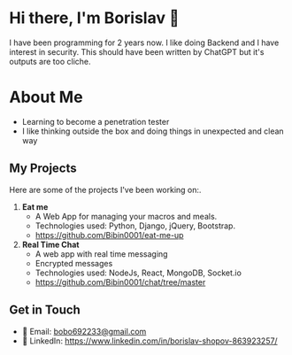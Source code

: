 # Hi there, I'm Borislav 👋
I have been programming for 2 years now. I like doing Backend and I have interest in security. This should have been written by ChatGPT but it's outputs are too cliche. 

# About Me
- Learning to become a penetration tester
- I like thinking outside the box and doing things in unexpected and clean way 
  
## My Projects

Here are some of the projects I've been working on:.
1. **Eat me**
   - A Web App for managing your macros and meals.
   - Technologies used: Python, Django, jQuery, Bootstrap.
   - https://github.com/Bibin0001/eat-me-up
2. **Real Time Chat**
   - A web app with real time messaging
   - Encrypted messages
   - Technologies used: NodeJs, React, MongoDB, Socket.io
   - https://github.com/Bibin0001/chat/tree/master

## Get in Touch

- 📧 Email: bobo692233@gmail.com
- 💼 LinkedIn: https://www.linkedin.com/in/borislav-shopov-863923257/
